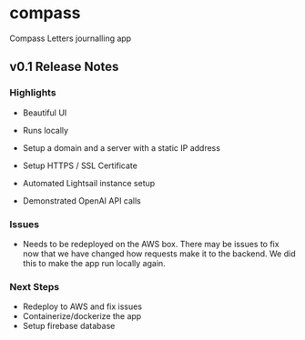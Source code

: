 # compass

Compass Letters journalling app

## v0.1 Release Notes

### Highlights

  - Beautiful UI
  - Runs locally

  - Setup a domain and a server with a static IP address
  - Setup HTTPS / SSL Certificate
  - Automated Lightsail instance setup
  - Demonstrated OpenAI API calls

### Issues

  - Needs to be redeployed on the AWS box. There may be issues to fix now that we have changed how requests make it to the backend. We did this to make the app run locally again.

### Next Steps

- Redeploy to AWS and fix issues
- Containerize/dockerize the app
- Setup firebase database